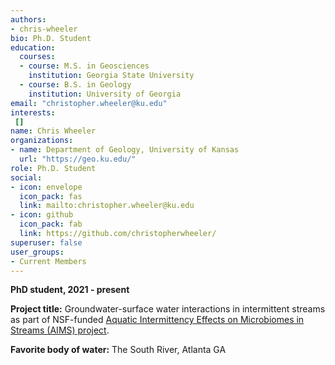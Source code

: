 ```yaml
---
authors:
- chris-wheeler
bio: Ph.D. Student
education:
  courses:
  - course: M.S. in Geosciences
    institution: Georgia State University
  - course: B.S. in Geology
    institution: University of Georgia
email: "christopher.wheeler@ku.edu"
interests:
 []
name: Chris Wheeler
organizations:
- name: Department of Geology, University of Kansas
  url: "https://geo.ku.edu/"
role: Ph.D. Student
social:
- icon: envelope
  icon_pack: fas
  link: mailto:christopher.wheeler@ku.edu
- icon: github
  icon_pack: fab
  link: https://github.com/christopherwheeler/
superuser: false
user_groups:
- Current Members
---
```

**PhD student, 2021 - present**

**Project title:** Groundwater-surface water interactions in intermittent streams as part of NSF-funded [Aquatic Intermittency Effects on Microbiomes in Streams (AIMS) project](https://www.nsf.gov/awardsearch/showAward?AWD_ID=2019603&HistoricalAwards=false). 

**Favorite body of water:** The South River, Atlanta GA